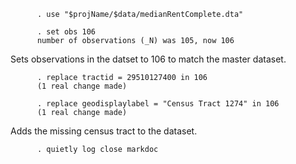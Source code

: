           . use "$projName/$data/medianRentComplete.dta"

          . set obs 106
          number of observations (_N) was 105, now 106

Sets observations in the datset to 106 to match the master dataset.

          . replace tractid = 29510127400 in 106
          (1 real change made)

          . replace geodisplaylabel = "Census Tract 1274" in 106
          (1 real change made)

Adds the missing census tract to the dataset.

          . quietly log close markdoc
